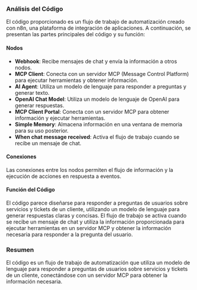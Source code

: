 ### Análisis del Código
El código proporcionado es un flujo de trabajo de automatización creado con n8n, una plataforma de integración de aplicaciones. A continuación, se presentan las partes principales del código y su función:

#### Nodos
* **Webhook**: Recibe mensajes de chat y envía la información a otros nodos.
* **MCP Client**: Conecta con un servidor MCP (Message Control Platform) para ejecutar herramientas y obtener información.
* **AI Agent**: Utiliza un modelo de lenguaje para responder a preguntas y generar texto.
* **OpenAI Chat Model**: Utiliza un modelo de lenguaje de OpenAI para generar respuestas.
* **MCP Client Portal**: Conecta con un servidor MCP para obtener información y ejecutar herramientas.
* **Simple Memory**: Almacena información en una ventana de memoria para su uso posterior.
* **When chat message received**: Activa el flujo de trabajo cuando se recibe un mensaje de chat.

#### Conexiones
Las conexiones entre los nodos permiten el flujo de información y la ejecución de acciones en respuesta a eventos.

#### Función del Código
El código parece diseñarse para responder a preguntas de usuarios sobre servicios y tickets de un cliente, utilizando un modelo de lenguaje para generar respuestas claras y concisas. El flujo de trabajo se activa cuando se recibe un mensaje de chat y utiliza la información proporcionada para ejecutar herramientas en un servidor MCP y obtener la información necesaria para responder a la pregunta del usuario.

### Resumen
El código es un flujo de trabajo de automatización que utiliza un modelo de lenguaje para responder a preguntas de usuarios sobre servicios y tickets de un cliente, conectándose con un servidor MCP para obtener la información necesaria.